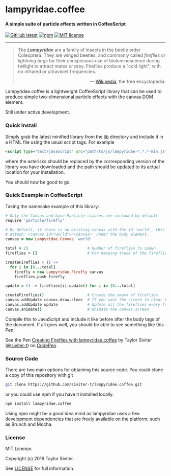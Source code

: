 # lampyridae.coffee

#### A simple suite of particle effects written in CoffeeScript

[![GitHub latest](https://img.shields.io/github/tag/siviter-t/lampyridae.coffee.svg?label=latest)](https://github.com/siviter-t/lampyridae.coffee)
[![npm](https://img.shields.io/npm/v/lampyridae.coffee.svg)](https://www.npmjs.com/package/lampyridae.coffee)
[![MIT license](https://img.shields.io/github/license/mashape/apistatus.svg)](http://opensource.org/licenses/MIT)

***

> The _**Lampyridae**_ are a family of insects in the beetle order Coleoptera. They are winged
> beetles, and commonly called *fireflies* or *lightning bugs* for their conspicuous use of
> bioluminescence during twilight to attract mates or prey. Fireflies produce a "cold light",
> with no infrared or ultraviolet frequencies.
> <p align="right">
> — <a href="https://en.wikipedia.org/wiki/Firefly">Wikipedia</a>, the free encyclopedia.
> </p>  

Lampyridae.coffee is a lightweight CoffeeScript library that can be used to produce simple 
two-dimensional particle effects with the canvas DOM element.

Still under active development.

### Quick Install

Simply grab the latest minified library from the [lib](lib) directory and include it in a HTML file using the usual script tags. For example

```html
<script type="text/javascript" src="path/to/js/lampyridae-*.*.*-min.js"></script>
```

where the asterisks should be replaced by the corresponding version of the library you have downloaded and the path should be updated to its actual location for your installation.

You should now be good to go.

### Quick Example in CoffeeScript

Taking the namesake example of this library:

```coffeescript
# Only the Canvas and base Particle classes are included by default
require 'particle/firefly'

# By default, if there is no existing canvas with the id 'world', this will
# attach '<canvas id="world"></canvas>' under the body element.
canvas = new Lampyridae.Canvas 'world'

total = 25                          # Number of fireflies to spawn
fireflies = []                      # For keeping track of the fireflies

createFireflies = () ->
  for i in [0...total]
    firefly = new Lampyridae.Firefly canvas
    fireflies.push firefly

update = () -> fireflies[i].update() for i in [0...total]

createFireflies()                   # Create the swarm of fireflies
canvas.addUpdate canvas.draw.clear  # If you want the screen to clear between frames
canvas.addUpdate update             # Update all the fireflies every frame
canvas.animate()                    # Animate the canvas screen
```

Compile this to JavaScript and include it like before after the body tags of the document. If all goes well, you should be able to see something like this Pen:

<p data-height="265" data-theme-id="0" data-slug-hash="mAVjzB" data-default-tab="result" data-user="siviter-t" data-embed-version="2" data-preview="true" class="codepen">See the Pen <a href="http://codepen.io/siviter-t/pen/mAVjzB/">Creating Fireflies with lampyridae.coffee</a> by Taylor Siviter (<a href="http://codepen.io/siviter-t">@siviter-t</a>) on <a href="http://codepen.io">CodePen</a>.</p>
<script async src="//assets.codepen.io/assets/embed/ei.js"></script>

### Source Code

There are two main options for obtaining this source code. You could clone a copy of this repository with git

```bash
git clone https://github.com/siviter-t/lampyridae.coffee.git
```

or you could use npm if you have it installed locally.

```bash
npm install lampyridae.coffee
```

Using npm might be a good idea mind as lampyridae uses a few development dependencies that are freely available on the platform; such as Brunch and Mocha.

### License

MIT License.

Copyright (c) 2016 Taylor Siviter.

See [LICENSE](LICENSE) for full information.
